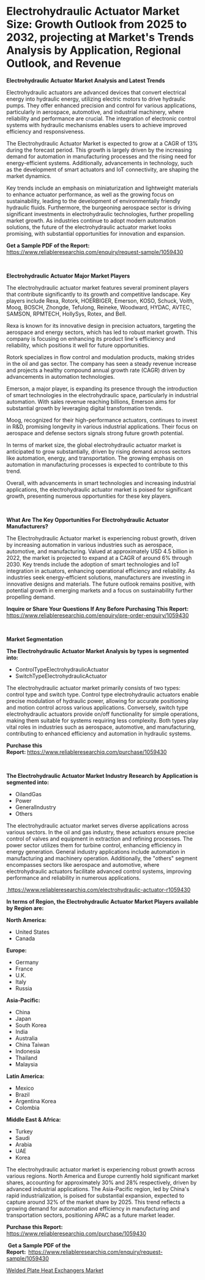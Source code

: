 <p><h1>Electrohydraulic Actuator Market Size: Growth Outlook from 2025 to 2032, projecting at Market's Trends Analysis by Application, Regional Outlook, and Revenue</h1></p><p><strong>Electrohydraulic Actuator Market Analysis and Latest Trends</strong></p>
<p><p>Electrohydraulic actuators are advanced devices that convert electrical energy into hydraulic energy, utilizing electric motors to drive hydraulic pumps. They offer enhanced precision and control for various applications, particularly in aerospace, automotive, and industrial machinery, where reliability and performance are crucial. The integration of electronic control systems with hydraulic mechanisms enables users to achieve improved efficiency and responsiveness.</p><p>The Electrohydraulic Actuator Market is expected to grow at a CAGR of 13% during the forecast period. This growth is largely driven by the increasing demand for automation in manufacturing processes and the rising need for energy-efficient systems. Additionally, advancements in technology, such as the development of smart actuators and IoT connectivity, are shaping the market dynamics. </p><p>Key trends include an emphasis on miniaturization and lightweight materials to enhance actuator performance, as well as the growing focus on sustainability, leading to the development of environmentally friendly hydraulic fluids. Furthermore, the burgeoning aerospace sector is driving significant investments in electrohydraulic technologies, further propelling market growth. As industries continue to adopt modern automation solutions, the future of the electrohydraulic actuator market looks promising, with substantial opportunities for innovation and expansion.</p></p>
<p><strong>Get a Sample PDF of the Report:&nbsp;</strong> <a href="https://www.reliableresearchiq.com/enquiry/request-sample/1059430?utm_campaign=2595&utm_medium=2&utm_source=Github&utm_content=ia&utm_term=21022025&utm_id=electrohydraulic-actuator">https://www.reliableresearchiq.com/enquiry/request-sample/1059430</a></p>
<p>&nbsp;</p>
<p><strong>Electrohydraulic Actuator Major Market Players</strong></p>
<p><p>The electrohydraulic actuator market features several prominent players that contribute significantly to its growth and competitive landscape. Key players include Rexa, Rotork, HOERBIGER, Emerson, KOSO, Schuck, Voith, Moog, BOSCH, Zhongde, Tefulong, Reineke, Woodward, HYDAC, AVTEC, SAMSON, RPMTECH, HollySys, Rotex, and Bell.</p><p>Rexa is known for its innovative design in precision actuators, targeting the aerospace and energy sectors, which has led to robust market growth. This company is focusing on enhancing its product line's efficiency and reliability, which positions it well for future opportunities.</p><p>Rotork specializes in flow control and modulation products, making strides in the oil and gas sector. The company has seen a steady revenue increase and projects a healthy compound annual growth rate (CAGR) driven by advancements in automation technologies.</p><p>Emerson, a major player, is expanding its presence through the introduction of smart technologies in the electrohydraulic space, particularly in industrial automation. With sales revenue reaching billions, Emerson aims for substantial growth by leveraging digital transformation trends.</p><p>Moog, recognized for their high-performance actuators, continues to invest in R&D, promising longevity in various industrial applications. Their focus on aerospace and defense sectors signals strong future growth potential.</p><p>In terms of market size, the global electrohydraulic actuator market is anticipated to grow substantially, driven by rising demand across sectors like automation, energy, and transportation. The growing emphasis on automation in manufacturing processes is expected to contribute to this trend.</p><p>Overall, with advancements in smart technologies and increasing industrial applications, the electrohydraulic actuator market is poised for significant growth, presenting numerous opportunities for these key players.</p></p>
<p>&nbsp;</p>
<p><strong>What Are The Key Opportunities For Electrohydraulic Actuator Manufacturers?</strong></p>
<p><p>The Electrohydraulic Actuator market is experiencing robust growth, driven by increasing automation in various industries such as aerospace, automotive, and manufacturing. Valued at approximately USD 4.5 billion in 2022, the market is projected to expand at a CAGR of around 6% through 2030. Key trends include the adoption of smart technologies and IoT integration in actuators, enhancing operational efficiency and reliability. As industries seek energy-efficient solutions, manufacturers are investing in innovative designs and materials. The future outlook remains positive, with potential growth in emerging markets and a focus on sustainability further propelling demand.</p></p>
<p><strong>Inquire or Share Your Questions If Any Before Purchasing This Report:</strong> <a href="https://www.reliableresearchiq.com/enquiry/pre-order-enquiry/1059430?utm_campaign=2595&utm_medium=2&utm_source=Github&utm_content=ia&utm_term=21022025&utm_id=electrohydraulic-actuator">https://www.reliableresearchiq.com/enquiry/pre-order-enquiry/1059430</a></p>
<p>&nbsp;</p>
<p><strong>Market Segmentation</strong></p>
<p><strong>The Electrohydraulic Actuator Market Analysis by types is segmented into:</strong></p>
<p><ul><li>ControlTypeElectrohydraulicActuator</li><li>SwitchTypeElectrohydraulicActuator</li></ul></p>
<p><p>The electrohydraulic actuator market primarily consists of two types: control type and switch type. Control type electrohydraulic actuators enable precise modulation of hydraulic power, allowing for accurate positioning and motion control across various applications. Conversely, switch type electrohydraulic actuators provide on/off functionality for simple operations, making them suitable for systems requiring less complexity. Both types play vital roles in industries such as aerospace, automotive, and manufacturing, contributing to enhanced efficiency and automation in hydraulic systems.</p></p>
<p><strong>Purchase this Report:&nbsp;</strong><a href="https://www.reliableresearchiq.com/purchase/1059430?utm_campaign=2595&utm_medium=2&utm_source=Github&utm_content=ia&utm_term=21022025&utm_id=electrohydraulic-actuator">https://www.reliableresearchiq.com/purchase/1059430</a></p>
<p>&nbsp;</p>
<p><strong>The Electrohydraulic Actuator Market Industry Research by Application is segmented into:</strong></p>
<p><ul><li>OilandGas</li><li>Power</li><li>GeneralIndustry</li><li>Others</li></ul></p>
<p><p>The electrohydraulic actuator market serves diverse applications across various sectors. In the oil and gas industry, these actuators ensure precise control of valves and equipment in extraction and refining processes. The power sector utilizes them for turbine control, enhancing efficiency in energy generation. General industry applications include automation in manufacturing and machinery operation. Additionally, the "others" segment encompasses sectors like aerospace and automotive, where electrohydraulic actuators facilitate advanced control systems, improving performance and reliability in numerous applications.</p></p>
<p><a href="https://www.reliableresearchiq.com/electrohydraulic-actuator-r1059430?utm_campaign=2595&utm_medium=2&utm_source=Github&utm_content=ia&utm_term=21022025&utm_id=electrohydraulic-actuator">&nbsp;https://www.reliableresearchiq.com/electrohydraulic-actuator-r1059430</a></p>
<p><strong>In terms of Region, the Electrohydraulic Actuator Market Players available by Region are:</strong></p>
<p>
    <p> <strong> North America: </strong>
        <ul>
            <li>United States</li>
            <li>Canada</li>
        </ul>
        </p> 
    <p> <strong> Europe: </strong>
        <ul>
            <li>Germany</li>
            <li>France</li>
            <li>U.K.</li>
            <li>Italy</li>
            <li>Russia</li>
        </ul>
        </p> 
    <p> <strong> Asia-Pacific: </strong>
        <ul>
            <li>China</li>
            <li>Japan</li>
            <li>South Korea</li>
            <li>India</li>
            <li>Australia</li>
            <li>China Taiwan</li>
            <li>Indonesia</li>
            <li>Thailand</li>
            <li>Malaysia</li>
        </ul>
        </p> 
    <p> <strong> Latin America: </strong>
        <ul>
            <li>Mexico</li>
            <li>Brazil</li>
            <li>Argentina Korea</li>
            <li>Colombia</li>
        </ul>
        </p> 
    <p> <strong> Middle East & Africa: </strong>
        <ul>
            <li>Turkey</li>
            <li>Saudi</li>
            <li>Arabia</li>
            <li>UAE</li>
            <li>Korea</li>
        </ul>
    </p>
    </p>
<p><p>The electrohydraulic actuator market is experiencing robust growth across various regions. North America and Europe currently hold significant market shares, accounting for approximately 30% and 28% respectively, driven by advanced industrial applications. The Asia-Pacific region, led by China's rapid industrialization, is poised for substantial expansion, expected to capture around 32% of the market share by 2025. This trend reflects a growing demand for automation and efficiency in manufacturing and transportation sectors, positioning APAC as a future market leader.</p></p>
<p><strong>Purchase this Report: </strong><a href="https://www.reliableresearchiq.com/purchase/1059430?utm_campaign=2595&utm_medium=2&utm_source=Github&utm_content=ia&utm_term=21022025&utm_id=electrohydraulic-actuator">https://www.reliableresearchiq.com/purchase/1059430</a></p>
<p>&nbsp;<strong>Get a Sample PDF of the Report:&nbsp;&nbsp;</strong><a href="https://www.reliableresearchiq.com/enquiry/request-sample/1059430?utm_campaign=2595&utm_medium=2&utm_source=Github&utm_content=ia&utm_term=21022025&utm_id=electrohydraulic-actuator">https://www.reliableresearchiq.com/enquiry/request-sample/1059430</a></p>
<p><strong></strong></p>
<p><p><a href="https://github.com/watzondechao/Market-Research-Report-List-1/blob/main/welded-plate-heat-exchangers-market.md?utm_campaign=2595&utm_medium=2&utm_source=Github&utm_content=ia&utm_term=21022025&utm_id=electrohydraulic-actuator">Welded Plate Heat Exchangers Market</a></p></p>
